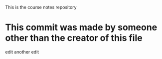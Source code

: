 This is the course notes repository

# This commit was made by someone other than the creator of this file
edit 
another edit
